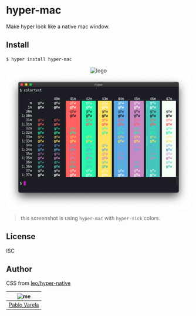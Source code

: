 # hyper-mac

Make hyper look like a native mac window.

## Install

```bash
$ hyper install hyper-mac
```

<p align="center">
  <img src="https://assets.zeit.co/image/upload/v1549723846/repositories/hyper/hyper-3-repo-banner.png" alt="logo">
  <br>
  <img src="https://github.com/pablopunk/art/raw/master/sick-colors/terminal.png" alt="screenshot">
</p>

> this screenshot is using `hyper-mac` with `hyper-sick` colors.

## License

ISC


## Author

CSS from [leo/hyper-native](/leo/hyper-native)

| ![me](https://gravatar.com/avatar/fa50aeff0ddd6e63273a068b04353d9d?size=100) |
| ---------------------------------------------------------------------------- |
| [Pablo Varela](https://pablo.life)                                           |
